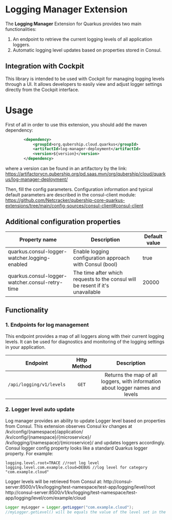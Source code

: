 # Logging Manager Extension

The **Logging Manager** Extension for Quarkus provides two main functionalities:

1. An endpoint to retrieve the current logging levels of all application loggers.
2. Automatic logging level updates based on properties stored in Consul. 

## Integration with Cockpit
This library is intended to be used with Cockpit for managing logging levels through a UI.
It allows developers to easily view and adjust logger settings directly from the Cockpit interface.

# Usage

First of all in order to use this extension, you should add the maven dependency:

```xml
        <dependency>
            <groupId>org.qubership.cloud.quarkus</groupId>
            <artifactId>log-manager-deployment</artifactId>
            <version>${version}</version>
        </dependency>
``` 

where a version can be found in an artifactory by the link: https://artifactorycn.qubership.org/pd.saas.mvn/org/qubership/cloud/quarkus/log-manager-deployment/

Then, fill the config parameters. Configuration information and typical default parameters are described in the consul-client module: https://github.com/Netcracker/qubership-core-quarkus-extensions/tree/main/config-sources/consul-client#consul-client

## Additional configuration properties
| Property name                                  | Description                                                                      | Default value |                                        
|------------------------------------------------|----------------------------------------------------------------------------------|---------------|
| quarkus.consul-logger-watcher.logging-enabled   | Enable logging configuration approach with Consul (bool)                         | true          |
| quarkus.consul-logger-watcher.consul-retry-time | The time after which requests to the consul will be resent if it's unavailable   | 20000         |

## Functionality

### 1. Endpoints for log management

This endpoint provides a map of all loggers along with their current logging levels. It can be used for diagnostics and monitoring of the logging settings in your application.

| Endpoint                    | Http Method |                                  Description                                   |
|-----------------------------|:-----------:|:------------------------------------------------------------------------------:|
| `/api/logging/v1/levels`    |   `GET`     | Returns the map of all loggers, with information about logger names and levels |

### 2. Logger level auto update

Log manager provides an ability to update Logger level based on properties from Consul.
This extension observes Consul kv changes at
/kv/config/{namespace}/application/
/kv/config/{namespace}/{microservice}/
/kv/logging/{namespace}/{microservice}/
and updates loggers accordingly. 
Consul logger config property looks like a standard Quarkus logger property.
For example:

```properties
logging.level.root=TRACE //root log level
logging.level.com.example.cloud=DEBUG //log level for category "com.example.cloud"
```

Logger levels will be retrieved from Consul at:
http://consul-server:8500/v1/kv/logging/test-namespace/test-app/logging/level/root
http://consul-server:8500/v1/kv/logging/test-namespace/test-app/logging/level/com/example/cloud

```java
Logger myLogger = Logger.getLogger("com.example.cloud");
//myLogger.getLevel() will be equals the value of the level set in the Consul
```
